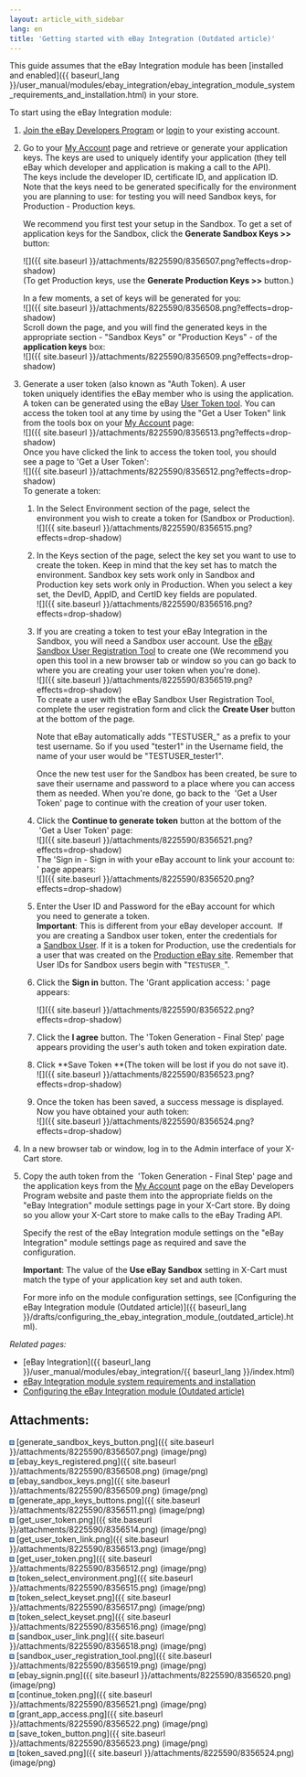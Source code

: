 ```yaml
---
layout: article_with_sidebar
lang: en
title: 'Getting started with eBay Integration (Outdated article)'
---
```

This guide assumes that the eBay Integration module has been [installed and enabled]({{ baseurl_lang }}/user_manual/modules/ebay_integration/ebay_integration_module_system_requirements_and_installation.html) in your store.

To start using the eBay Integration module:

1.  [Join the eBay Developers Program](https://developer.ebay.com/join/default.aspx) or [login](https://developer.ebay.com/DevZone/account/) to your existing account.  

2.  Go to your [My Account](http://developer.ebay.com/DevZone/account/) page and retrieve or generate your application keys. The keys are used to uniquely identify your application (they tell eBay which developer and application is making a call to the API). The keys include the developer ID, certificate ID, and application ID.  
    Note that the keys need to be generated specifically for the environment you are planning to use: for testing you will need Sandbox keys, for Production - Production keys.   

    We recommend you first test your setup in the Sandbox. To get a set of application keys for the Sandbox, click the **Generate Sandbox Keys >>** button:  

    ![]({{ site.baseurl }}/attachments/8225590/8356507.png?effects=drop-shadow)  
    (To get Production keys, use the **Generate Production Keys >>** button.)  

    In a few moments, a set of keys will be generated for you:   
    ![]({{ site.baseurl }}/attachments/8225590/8356508.png?effects=drop-shadow)  
    Scroll down the page, and you will find the generated keys in the appropriate section - "Sandbox Keys" or "Production Keys" - of the **application keys** box:  
    ![]({{ site.baseurl }}/attachments/8225590/8356509.png?effects=drop-shadow)
3.  Generate a user token (also known as "Auth Token). A user token uniquely identifies the eBay member who is using the application. A token can be generated using the eBay [User Token tool](https://developer.ebay.com/DevZone/account/tokens/). You can access the token tool at any time by using the "Get a User Token" link from the tools box on your [My Account](http://developer.ebay.com/DevZone/account/) page:  
    ![]({{ site.baseurl }}/attachments/8225590/8356513.png?effects=drop-shadow)  
    Once you have clicked the link to access the token tool, you should see a page to 'Get a User Token':  
    ![]({{ site.baseurl }}/attachments/8225590/8356512.png?effects=drop-shadow)  
    To generate a token:
    1.  In the Select Environment section of the page, select the environment you wish to create a token for (Sandbox or Production).   
        ![]({{ site.baseurl }}/attachments/8225590/8356515.png?effects=drop-shadow)
    2.  In the Keys section of the page, select the key set you want to use to create the token. Keep in mind that the key set has to match the environment. Sandbox key sets work only in Sandbox and Production key sets work only in Production. When you select a key set, the DevID, AppID, and CertID key fields are populated.  
        ![]({{ site.baseurl }}/attachments/8225590/8356516.png?effects=drop-shadow)
    3.  If you are creating a token to test your eBay Integration in the Sandbox, you will need a Sandbox user account. Use the [eBay Sandbox User Registration Tool](https://developer.ebay.com/DevZone/SandBoxUser/) to create one (We recommend you open this tool in a new browser tab or window so you can go back to where you are creating your user token when you're done).  
        ![]({{ site.baseurl }}/attachments/8225590/8356519.png?effects=drop-shadow)  
        To create a user with the eBay Sandbox User Registration Tool, complete the user registration form and click the **Create User** button at the bottom of the page.  

        Note that eBay automatically adds "TESTUSER_" as a prefix to your test username. So if you used "tester1" in the Username field, the name of your user would be "TESTUSER_tester1".  

        Once the new test user for the Sandbox has been created, be sure to save their username and password to a place where you can access them as needed. When you're done, go back to the  'Get a User Token' page to continue with the creation of your user token.  

    4.  Click the **Continue to generate token** button at the bottom of the  'Get a User Token' page:  
        ![]({{ site.baseurl }}/attachments/8225590/8356521.png?effects=drop-shadow)  
        The 'Sign in - Sign in with your eBay account to link your account to: <appname>' page appears:  
        ![]({{ site.baseurl }}/attachments/8225590/8356520.png?effects=drop-shadow)
    5.  Enter the User ID and Password for the eBay account for which you need to generate a token.   
        **Important**: This is different from your eBay developer account.  If you are creating a Sandbox user token, enter the credentials for a [Sandbox User](https://developer.ebay.com/DevZone/sandboxuser/default.aspx). If it is a token for Production, use the credentials for a user that was created on the [Production eBay site](http://www.ebay.com/). Remember that User IDs for Sandbox users begin with "`TESTUSER_`".

    6.  Click the **Sign in** button. The 'Grant application access: <appname>' page appears:

        ![]({{ site.baseurl }}/attachments/8225590/8356522.png?effects=drop-shadow)

    7.  Click the **I agree** button. The 'Token Generation - Final Step' page appears providing the user's auth token and token expiration date.

    8.  Click **Save Token **(The token will be lost if you do not save it).  
        ![]({{ site.baseurl }}/attachments/8225590/8356523.png?effects=drop-shadow)

    9.  Once the token has been saved, a success message is displayed. Now you have obtained your auth token:   
        ![]({{ site.baseurl }}/attachments/8225590/8356524.png?effects=drop-shadow)  

4.  In a new browser tab or window, log in to the Admin interface of your X-Cart store.   

5.  Copy the auth token from the  'Token Generation - Final Step' page and the application keys from the [My Account](http://developer.ebay.com/DevZone/account/) page on the eBay Developers Program website and paste them into the appropriate fields on the "eBay Integration" module settings page in your X-Cart store. By doing so you allow your X-Cart store to make calls to the eBay Trading API.   

    Specify the rest of the eBay Integration module settings on the "eBay Integration" module settings page as required and save the configuration.   

    **Important**: The value of the **Use eBay Sandbox** setting in X-Cart must match the type of your application key set and auth token.   

    For more info on the module configuration settings, see [Configuring the eBay Integration module (Outdated article)]({{ baseurl_lang }}/drafts/configuring_the_ebay_integration_module_(outdated_article).html).  

_Related pages:_

*   [eBay Integration]({{ baseurl_lang }}/user_manual/modules/ebay_integration/{{ baseurl_lang }}/index.html)
*   [eBay Integration module system requirements and installation](eBay-Integration-module-system-requirements-and-installation_8225598.html)
*   [Configuring the eBay Integration module (Outdated article)](8225587.html)

## Attachments:

![](images/icons/bullet_blue.gif) [generate_sandbox_keys_button.png]({{ site.baseurl }}/attachments/8225590/8356507.png) (image/png)  
![](images/icons/bullet_blue.gif) [ebay_keys_registered.png]({{ site.baseurl }}/attachments/8225590/8356508.png) (image/png)  
![](images/icons/bullet_blue.gif) [ebay_sandbox_keys.png]({{ site.baseurl }}/attachments/8225590/8356509.png) (image/png)  
![](images/icons/bullet_blue.gif) [generate_app_keys_buttons.png]({{ site.baseurl }}/attachments/8225590/8356511.png) (image/png)  
![](images/icons/bullet_blue.gif) [get_user_token.png]({{ site.baseurl }}/attachments/8225590/8356514.png) (image/png)  
![](images/icons/bullet_blue.gif) [get_user_token_link.png]({{ site.baseurl }}/attachments/8225590/8356513.png) (image/png)  
![](images/icons/bullet_blue.gif) [get_user_token.png]({{ site.baseurl }}/attachments/8225590/8356512.png) (image/png)  
![](images/icons/bullet_blue.gif) [token_select_environment.png]({{ site.baseurl }}/attachments/8225590/8356515.png) (image/png)  
![](images/icons/bullet_blue.gif) [token_select_keyset.png]({{ site.baseurl }}/attachments/8225590/8356517.png) (image/png)  
![](images/icons/bullet_blue.gif) [token_select_keyset.png]({{ site.baseurl }}/attachments/8225590/8356516.png) (image/png)  
![](images/icons/bullet_blue.gif) [sandbox_user_link.png]({{ site.baseurl }}/attachments/8225590/8356518.png) (image/png)  
![](images/icons/bullet_blue.gif) [sandbox_user_registration_tool.png]({{ site.baseurl }}/attachments/8225590/8356519.png) (image/png)  
![](images/icons/bullet_blue.gif) [ebay_signin.png]({{ site.baseurl }}/attachments/8225590/8356520.png) (image/png)  
![](images/icons/bullet_blue.gif) [continue_token.png]({{ site.baseurl }}/attachments/8225590/8356521.png) (image/png)  
![](images/icons/bullet_blue.gif) [grant_app_access.png]({{ site.baseurl }}/attachments/8225590/8356522.png) (image/png)  
![](images/icons/bullet_blue.gif) [save_token_button.png]({{ site.baseurl }}/attachments/8225590/8356523.png) (image/png)  
![](images/icons/bullet_blue.gif) [token_saved.png]({{ site.baseurl }}/attachments/8225590/8356524.png) (image/png)